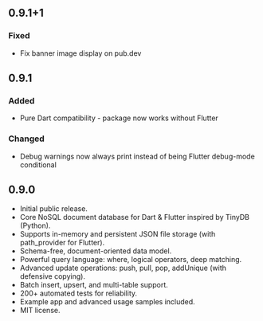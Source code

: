 ## 0.9.1+1

### Fixed
- Fix banner image display on pub.dev

## 0.9.1

### Added
- Pure Dart compatibility - package now works without Flutter

### Changed
- Debug warnings now always print instead of being Flutter debug-mode conditional

## 0.9.0

* Initial public release.
* Core NoSQL document database for Dart & Flutter inspired by TinyDB (Python).
* Supports in-memory and persistent JSON file storage (with path_provider for Flutter).
* Schema-free, document-oriented data model.
* Powerful query language: where, logical operators, deep matching.
* Advanced update operations: push, pull, pop, addUnique (with defensive copying).
* Batch insert, upsert, and multi-table support.
* 200+ automated tests for reliability.
* Example app and advanced usage samples included.
* MIT license.
